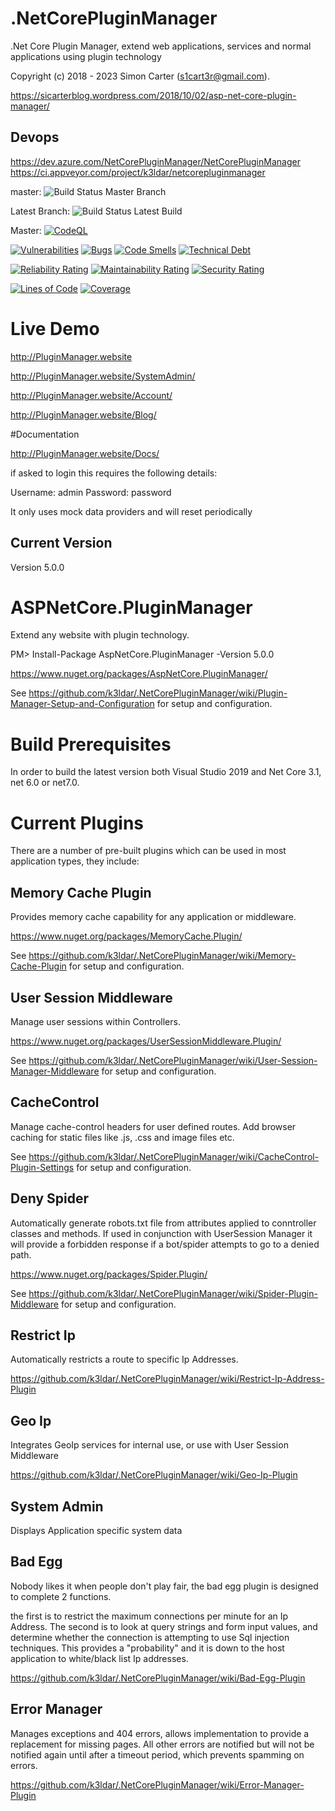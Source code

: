 # .NetCorePluginManager
.Net Core Plugin Manager, extend web applications, services and normal applications using plugin technology

Copyright (c) 2018 - 2023 Simon Carter (s1cart3r@gmail.com).

https://sicarterblog.wordpress.com/2018/10/02/asp-net-core-plugin-manager/

## Devops
https://dev.azure.com/NetCorePluginManager/NetCorePluginManager
https://ci.appveyor.com/project/k3ldar/netcorepluginmanager

master: ![Build Status Master Branch](https://ci.appveyor.com/api/projects/status/o2ievlf7vrs2rn0x/branch/master?svg=true)

Latest Branch: ![Build Status Latest Build](https://ci.appveyor.com/api/projects/status/o2ievlf7vrs2rn0x?svg=true)

Master: [![CodeQL](https://github.com/k3ldar/.NetCorePluginManager/actions/workflows/codeql-analysis.yml/badge.svg?branch=master)](https://github.com/k3ldar/.NetCorePluginManager/actions/workflows/codeql-analysis.yml)

[![Vulnerabilities](https://sonarcloud.io/api/project_badges/measure?project=k3ldar_.NetCorePluginManager&metric=vulnerabilities)](https://sonarcloud.io/summary/overall?id=k3ldar_.NetCorePluginManager) [![Bugs](https://sonarcloud.io/api/project_badges/measure?project=k3ldar_.NetCorePluginManager&metric=bugs)](https://sonarcloud.io/summary/overalloverall?id=k3ldar_.NetCorePluginManager) [![Code Smells](https://sonarcloud.io/api/project_badges/measure?project=k3ldar_.NetCorePluginManager&metric=code_smells)](https://sonarcloud.io/summary/overall?id=k3ldar_.NetCorePluginManager) [![Technical Debt](https://sonarcloud.io/api/project_badges/measure?project=k3ldar_.NetCorePluginManager&metric=sqale_index)](https://sonarcloud.io/summary/overall?id=k3ldar_.NetCorePluginManager)

[![Reliability Rating](https://sonarcloud.io/api/project_badges/measure?project=k3ldar_.NetCorePluginManager&metric=reliability_rating)](https://sonarcloud.io/summary/overall?id=k3ldar_.NetCorePluginManager) [![Maintainability Rating](https://sonarcloud.io/api/project_badges/measure?project=k3ldar_.NetCorePluginManager&metric=sqale_rating)](https://sonarcloud.io/summary/overall?id=k3ldar_.NetCorePluginManager) [![Security Rating](https://sonarcloud.io/api/project_badges/measure?project=k3ldar_.NetCorePluginManager&metric=security_rating)](https://sonarcloud.io/summary/overall?id=k3ldar_.NetCorePluginManager) 

[![Lines of Code](https://sonarcloud.io/api/project_badges/measure?project=k3ldar_.NetCorePluginManager&metric=ncloc)](https://sonarcloud.io/summary/new_code?id=k3ldar_.NetCorePluginManager) [![Coverage](https://sonarcloud.io/api/project_badges/measure?project=k3ldar_.NetCorePluginManager&metric=coverage)](https://sonarcloud.io/summary/new_code?id=k3ldar_.NetCorePluginManager)

# Live Demo
http://PluginManager.website

http://PluginManager.website/SystemAdmin/

http://PluginManager.website/Account/

http://PluginManager.website/Blog/

#Documentation

http://PluginManager.website/Docs/

if asked to login this requires the following details:

Username: admin
Password: password

It only uses mock data providers and will reset periodically

## Current Version
Version 5.0.0


# ASPNetCore.PluginManager
Extend any website with plugin technology.

PM> Install-Package AspNetCore.PluginManager -Version 5.0.0

https://www.nuget.org/packages/AspNetCore.PluginManager/

See https://github.com/k3ldar/.NetCorePluginManager/wiki/Plugin-Manager-Setup-and-Configuration for setup and configuration.

# Build Prerequisites
In order to build the latest version both Visual Studio 2019 and Net Core 3.1, net 6.0 or net7.0.

# Current Plugins
There are a number of pre-built plugins which can be used in most application types, they include:

## Memory Cache Plugin
Provides memory cache capability for any application or middleware.

https://www.nuget.org/packages/MemoryCache.Plugin/

See https://github.com/k3ldar/.NetCorePluginManager/wiki/Memory-Cache-Plugin for setup and configuration.

## User Session Middleware
Manage user sessions within Controllers.

https://www.nuget.org/packages/UserSessionMiddleware.Plugin/

See https://github.com/k3ldar/.NetCorePluginManager/wiki/User-Session-Manager-Middleware for setup and configuration.

## CacheControl
Manage cache-control headers for user defined routes.  Add browser caching for static files like .js, .css and image files etc.

See https://github.com/k3ldar/.NetCorePluginManager/wiki/CacheControl-Plugin-Settings for setup and configuration.

## Deny Spider
Automatically generate robots.txt file from attributes applied to conntroller classes and methods.  If used in conjunction with UserSession Manager it will provide a forbidden response if a bot/spider attempts to go to a denied path.

https://www.nuget.org/packages/Spider.Plugin/

See https://github.com/k3ldar/.NetCorePluginManager/wiki/Spider-Plugin-Middleware for setup and configuration.

## Restrict Ip
Automatically restricts a route to specific Ip Addresses.

https://github.com/k3ldar/.NetCorePluginManager/wiki/Restrict-Ip-Address-Plugin

## Geo Ip
Integrates GeoIp services for internal use, or use with User Session Middleware

https://github.com/k3ldar/.NetCorePluginManager/wiki/Geo-Ip-Plugin

## System Admin
Displays Application specific system data

## Bad Egg
Nobody likes it when people don't play fair, the bad egg plugin is designed to complete 2 functions.

the first is to restrict the maximum connections per minute for an Ip Address.
The second is to look at query strings and form input values, and determine whether the connection is attempting to use Sql injection techniques.  This provides a "probability" and it is down to the host application to white/black list Ip addresses.

https://github.com/k3ldar/.NetCorePluginManager/wiki/Bad-Egg-Plugin

## Error Manager
Manages exceptions and 404 errors, allows implementation to provide a replacement for missing pages.  All other errors are notified but will not be notified again until after a timeout period, which prevents spamming on errors.

https://github.com/k3ldar/.NetCorePluginManager/wiki/Error-Manager-Plugin

